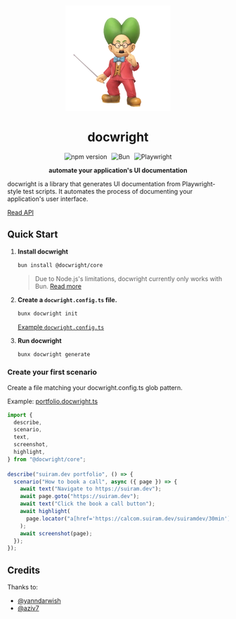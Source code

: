 <div align="center">
    <img src="./docs/images/dr-wright.webp" alt="docwright demo" />
    <h1>docwright</h1>
    <div style="display: flex; gap: 10px; align-items: center; justify-content: center; margin: 10px 0;">
        <img src="https://img.shields.io/npm/v/@docwright/core?style=for-the-badge" alt="npm version" />
        <img src="https://img.shields.io/badge/Bun-%23000000.svg?style=for-the-badge&logo=bun&logoColor=white" alt="Bun" />
        <img src="https://img.shields.io/badge/-playwright-%232EAD33?style=for-the-badge&logo=playwright&logoColor=white" alt="Playwright" />
    </div>
    <p><b>automate your application's UI documentation</b></p>
</div>

docwright is a library that generates UI documentation from Playwright-style test scripts. It automates the process of documenting your application's user interface.

[Read API](./docs/api.md)

## Quick Start

1. **Install docwright**

   ```bash
   bun install @docwright/core
   ```

   > Due to Node.js's limitations, docwright currently only works with Bun. [Read more](#technical-details)

2. **Create a `docwright.config.ts` file.**

   ```bash
   bunx docwright init
   ```

   [Example `docwright.config.ts`](./examples/docwright.config.ts)

3. **Run docwright**

   ```bash
   bunx docwright generate
   ```

### Create your first scenario

Create a file matching your docwright.config.ts glob pattern.

Example: [portfolio.docwright.ts](./playground/portfolio.docwright.ts)

```typescript
import {
  describe,
  scenario,
  text,
  screenshot,
  highlight,
} from "@docwright/core";

describe("suiram.dev portfolio", () => {
  scenario("How to book a call", async ({ page }) => {
    await text("Navigate to https://suiram.dev");
    await page.goto("https://suiram.dev");
    await text("Click the book a call button");
    await highlight(
      page.locator("a[href='https://calcom.suiram.dev/suiramdev/30min']")
    );
    await screenshot(page);
  });
});
```

## Credits

Thanks to:

- [@yanndarwish](https://github.com/yanndarwish)
- [@aziv7](https://github.com/aziv7)
